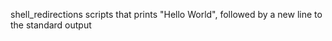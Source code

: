 shell_redirections scripts that prints "Hello World", followed by a new line to the standard output

